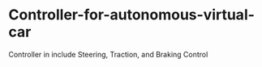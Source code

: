 # Controller-for-autonomous-virtual-car
Controller in include Steering, Traction, and Braking Control

